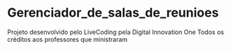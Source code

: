 # Gerenciador_de_salas_de_reunioes
Projeto desenvolvido pelo LiveCoding pela Digital Innovation One
Todos os créditos aos professores que ministraram
